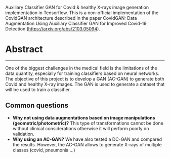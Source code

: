 Auxiliary Classifier GAN for Covid & healthy X-rays image generation implementation in Tensorflow.
This is a non-official implementation of the CovidGAN 
architecture described in the paper CovidGAN: Data Augmentation Using Auxiliary Classifier GAN for Improved Covid-19 Detection (https://arxiv.org/abs/2103.05094).



# Abstract
--------------------------------

One of the biggest challenges in the medical field is the limitations of the data quantity, especially for training classifiers based on neural networks. The objective of this 
project is to develop a GAN (AC-GAN) to generate both Covid and healthy X-ray images. The GAN is used to generate a dataset that will be used to train a classifier.

## Common questions
- **Why not using data augmentations based on image manipulations (geometric/photometric)?** This type of transformations cannot be done without clinical considerations otherwise it will perform poorly on validation.
- **Why using an AC-GAN?** We have also tested a DC-GAN and compared the results. However, the AC-GAN allows to generate X-rays of multiple classes (covid, pneumonia ...)